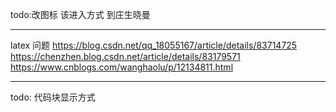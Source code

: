 

todo:改图标 该进入方式 到庄生晓曼

-----
latex 问题
https://blog.csdn.net/qq_18055167/article/details/83714725
https://chenzhen.blog.csdn.net/article/details/83179571
https://www.cnblogs.com/wanghaolu/p/12134811.html

---------
todo: 代码块显示方式